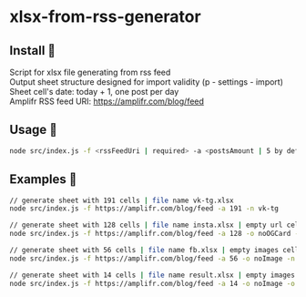 # xlsx-from-rss-generator

## Install :hatching_chick:

Script for xlsx file generating from rss feed<br />
Output sheet structure designed for import validity (p - settings - import)<br />
Sheet cell's date: today + 1, one post per day<br />
Amplifr RSS feed URI: https://amplifr.com/blog/feed<br />

## Usage :hatched_chick:

```sh
node src/index.js -f <rssFeedUri | required> -a <postsAmount | 5 by default> -n <output xlsx file name> -o <additional cell options | noImage/noOGCard>
```

## Examples :hatched_chick:

```sh
// generate sheet with 191 cells | file name vk-tg.xlsx
node src/index.js -f https://amplifr.com/blog/feed -a 191 -n vk-tg

// generate sheet with 128 cells | file name insta.xlsx | empty url cell
node src/index.js -f https://amplifr.com/blog/feed -a 128 -o noOGCard -n insta

// generate sheet with 56 cells | file name fb.xlsx | empty images cell
node src/index.js -f https://amplifr.com/blog/feed -a 56 -o noImage -n fb

// generate sheet with 14 cells | file name result.xlsx | empty images cell | empty url cell
node src/index.js -f https://amplifr.com/blog/feed -a 14 -o noImage -o noOGCard
```
